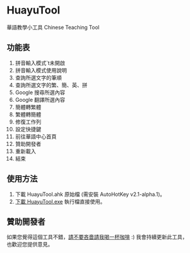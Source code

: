 # HuayuTool
華語教學小工具 Chinese Teaching Tool

## 功能表
1. 拼音輸入模式`t未開啟
1. 拼音輸入模式使用說明
1. 查詢所選文字的筆順
1. 查詢所選文字的繁、簡、英、拼
1. Google 搜尋所選內容
1. Google 翻譯所選內容
1. 簡體轉繁體
1. 繁體轉簡體
1. 修復工作列
1. 設定快捷鍵
1. 前往華語中心首頁
1. 贊助開發者
1. 重新載入
1. 結束

## 使用方法
1. 下載 HuayuTool.ahk 原始檔 (需安裝 AutoHotKey v2.1-alpha.1)。 
1. [下載 HuayuTool.exe](HuayuTool/HuayuTool.exe) 執行檔直接使用。

## 贊助開發者
如果您覺得這個工具不錯，[請不要吝嗇請我喝一杯咖啡](https://niko.soci.vip/donate) :)
我會持續更新此工具，也歡迎您提供意見。
